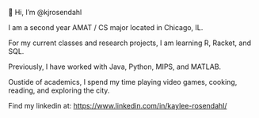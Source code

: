 👋 Hi, I’m @kjrosendahl

I am a second year AMAT / CS major located in Chicago, IL. 

For my current classes and research projects, I am learning R, Racket, and SQL.

Previously, I have worked with Java, Python, MIPS, and MATLAB.

Oustide of academics, I spend my time playing video games, cooking, reading, and exploring the city.

Find my linkedin at: https://www.linkedin.com/in/kaylee-rosendahl/ 
